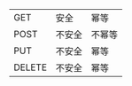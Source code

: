|        |        |        |
| ------ | ------ | ------ |
| GET    | 安全   | 幂等   |
| POST   | 不安全 | 不幂等 |
| PUT    | 不安全 | 幂等   |
| DELETE | 不安全 | 幂等   |

